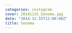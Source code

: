 ```yaml
---
categories: instagram
cover: 20141115_Sonoma.jpg
date: "2014-11-15T12:00:00Z"
title: Sonoma
---
```

